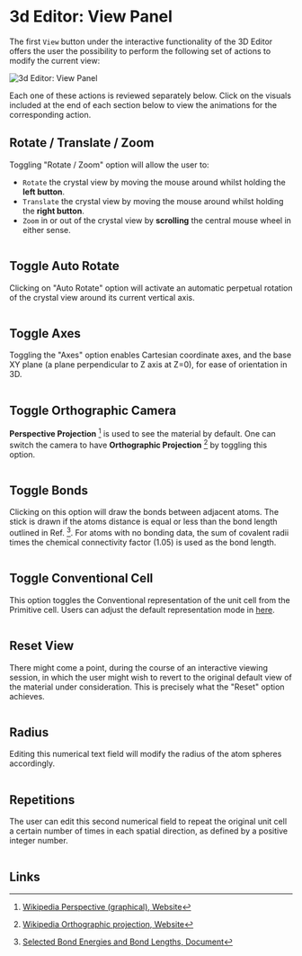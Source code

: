 # 3d Editor: View Panel

The first `View` button <i class="zmdi zmdi-eye zmdi-hc-border"></i> under the interactive functionality of the 3D Editor offers the user the possibility to perform the following set of actions to modify the current view: 

![3d Editor: View Panel](../../images/materials-designer/view-features-viewer.png "3d Editor: View Panel")
 
Each one of these actions is reviewed separately below. Click on the visuals included at the end of each section below to view the animations for the corresponding action.    
 
## Rotate / Translate / Zoom

Toggling "Rotate / Zoom" option will allow the user to:

- `Rotate` the crystal view by moving the mouse around whilst holding the **left button**.
- `Translate` the crystal view by moving the mouse around whilst holding the **right button**.
- `Zoom` in or out of the crystal view by **scrolling** the central mouse wheel in either sense.

<img data-gifffer="/images/materials-designer/ViewerViewZoom.gif" />

## Toggle Auto Rotate

Clicking on "Auto Rotate" option will activate an automatic perpetual rotation of the crystal view around its current vertical axis.

<img data-gifffer="/images/materials-designer/ViewerViewAuto.gif" />

## Toggle Axes

Toggling the "Axes" option enables Cartesian coordinate axes, and the base XY plane (a plane perpendicular to Z axis at Z=0), for ease of orientation in 3D.

<img data-gifffer="/images/materials-designer/ViewerViewAxes.gif" />

## Toggle Orthographic Camera

**Perspective Projection** [^2] is used to see the material by default. One can switch the camera to have **Orthographic Projection** [^3] by toggling this option.

<img data-gifffer="/images/materials-designer/orthographic.gif" />

## Toggle Bonds

Clicking on this option will draw the bonds between adjacent atoms. The stick is drawn if the atoms distance is equal or less than the bond length outlined in Ref. [^1]. For atoms with no bonding data, the sum of covalent radii times the chemical connectivity factor (1.05) is used as the bond length.

<img data-gifffer="/images/materials-designer/bonds.gif" />

## Toggle Conventional Cell

This option toggles the Conventional representation of the unit cell from the Primitive cell. Users can adjust the default representation mode in [here](../../accounts/ui/preferences/settings.md). 

<img data-gifffer="/images/materials-designer/conventional.gif" />

## Reset View

There might come a point, during the course of an interactive viewing session, in which the user might wish to revert to the original default view of the material under consideration. This is precisely what the "Reset" option achieves.

<img data-gifffer="/images/materials-designer/ViewerViewReset.gif" />

## Radius

Editing this numerical text field will modify the radius of the atom spheres accordingly.

<img data-gifffer="/images/materials-designer/ViewerViewRadius.gif" />
  
## Repetitions

The user can edit this second numerical field to repeat the original unit cell a certain number of times in each spatial direction, as defined by a positive integer number. 

<img data-gifffer="/images/materials-designer/ViewerViewRepetitions.gif" />

## Links

[^1]: [Selected Bond Energies and Bond Lengths, Document](http://www.chem.tamu.edu/rgroup/connell/linkfiles/bonds.pdf)

[^2]: [Wikipedia Perspective (graphical), Website](https://en.wikipedia.org/wiki/Perspective_(graphical))

[^3]: [Wikipedia Orthographic projection, Website](https://en.wikipedia.org/wiki/Orthographic_projection)
